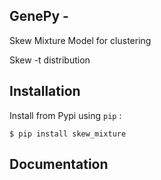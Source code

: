 ## GenePy - 

Skew Mixture Model for clustering

Skew -t distribution


## Installation

Install from Pypi using `pip` :

    $ pip install skew_mixture

## Documentation


